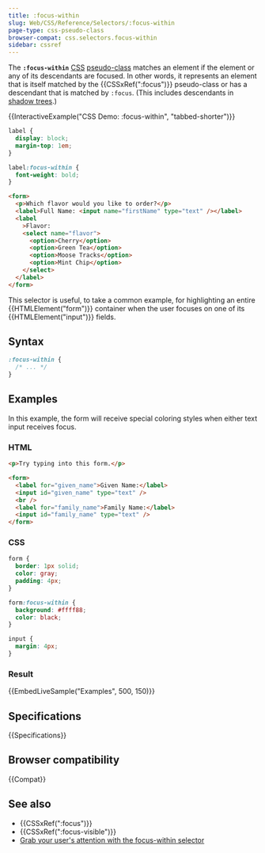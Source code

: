 ```yaml
---
title: :focus-within
slug: Web/CSS/Reference/Selectors/:focus-within
page-type: css-pseudo-class
browser-compat: css.selectors.focus-within
sidebar: cssref
---
```


The **`:focus-within`** [CSS](/en-US/docs/Web/CSS) [pseudo-class](/en-US/docs/Web/CSS/Reference/Selectors/Pseudo-classes) matches an element if the element or any of its descendants are focused. In other words, it represents an element that is itself matched by the {{CSSxRef(":focus")}} pseudo-class or has a descendant that is matched by `:focus`. (This includes descendants in [shadow trees](/en-US/docs/Web/API/Web_components/Using_shadow_DOM).)

{{InteractiveExample("CSS Demo: :focus-within", "tabbed-shorter")}}

```css interactive-example
label {
  display: block;
  margin-top: 1em;
}

label:focus-within {
  font-weight: bold;
}
```

```html interactive-example
<form>
  <p>Which flavor would you like to order?</p>
  <label>Full Name: <input name="firstName" type="text" /></label>
  <label
    >Flavor:
    <select name="flavor">
      <option>Cherry</option>
      <option>Green Tea</option>
      <option>Moose Tracks</option>
      <option>Mint Chip</option>
    </select>
  </label>
</form>
```

This selector is useful, to take a common example, for highlighting an entire {{HTMLElement("form")}} container when the user focuses on one of its {{HTMLElement("input")}} fields.

## Syntax

```css
:focus-within {
  /* ... */
}
```

## Examples

In this example, the form will receive special coloring styles when either text input receives focus.

### HTML

```html
<p>Try typing into this form.</p>

<form>
  <label for="given_name">Given Name:</label>
  <input id="given_name" type="text" />
  <br />
  <label for="family_name">Family Name:</label>
  <input id="family_name" type="text" />
</form>
```

### CSS

```css
form {
  border: 1px solid;
  color: gray;
  padding: 4px;
}

form:focus-within {
  background: #ffff88;
  color: black;
}

input {
  margin: 4px;
}
```

### Result

{{EmbedLiveSample("Examples", 500, 150)}}

## Specifications

{{Specifications}}

## Browser compatibility

{{Compat}}

## See also

- {{CSSxRef(":focus")}}
- {{CSSxRef(":focus-visible")}}
- [Grab your user's attention with the focus-within selector](https://dev.to/vtrpldn/grab-your-user-s-attention-with-the-focus-within-css-selector-4d4)
